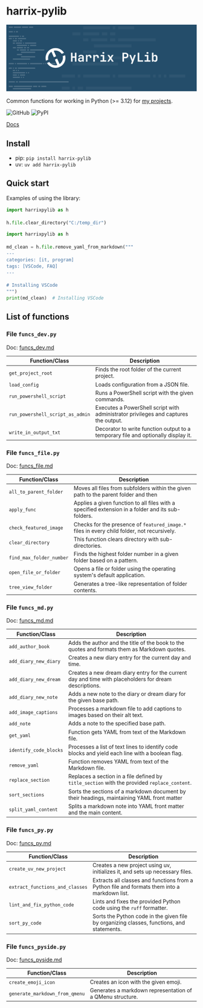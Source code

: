 # harrix-pylib

![harrix-pylib](https://raw.githubusercontent.com/Harrix/harrix-pylib/refs/heads/main/img/featured-image.svg)

Common functions for working in Python (>= 3.12) for [my projects](https://github.com/Harrix?tab=repositories).

![GitHub](https://img.shields.io/github/license/Harrix/harrix-pylib) ![PyPI](https://img.shields.io/pypi/v/harrix-pylib)

[Docs](https://github.com/Harrix/harrix-pylib/tree/main/docs)

## Install

- pip: `pip install harrix-pylib`
- uv: `uv add harrix-pylib`

## Quick start

Examples of using the library:

```py
import harrixpylib as h

h.file.clear_directory("C:/temp_dir")
```

```py
import harrixpylib as h

md_clean = h.file.remove_yaml_from_markdown("""
---
categories: [it, program]
tags: [VSCode, FAQ]
---

# Installing VSCode
""")
print(md_clean)  # Installing VSCode
```

## List of functions

### File `funcs_dev.py`

Doc: [funcs_dev.md](https://github.com/Harrix/harrix-pylib/tree/main/docs/funcs_dev.md)

| Function/Class | Description |
|----------------|-------------|
| `get_project_root` | Finds the root folder of the current project. |
| `load_config` | Loads configuration from a JSON file. |
| `run_powershell_script` | Runs a PowerShell script with the given commands. |
| `run_powershell_script_as_admin` | Executes a PowerShell script with administrator privileges and captures the output. |
| `write_in_output_txt` | Decorator to write function output to a temporary file and optionally display it. |

### File `funcs_file.py`

Doc: [funcs_file.md](https://github.com/Harrix/harrix-pylib/tree/main/docs/funcs_file.md)

| Function/Class | Description |
|----------------|-------------|
| `all_to_parent_folder` | Moves all files from subfolders within the given path to the parent folder and then |
| `apply_func` | Applies a given function to all files with a specified extension in a folder and its sub-folders. |
| `check_featured_image` | Checks for the presence of `featured_image.*` files in every child folder, not recursively. |
| `clear_directory` | This function clears directory with sub-directories. |
| `find_max_folder_number` | Finds the highest folder number in a given folder based on a pattern. |
| `open_file_or_folder` | Opens a file or folder using the operating system's default application. |
| `tree_view_folder` | Generates a tree-like representation of folder contents. |

### File `funcs_md.py`

Doc: [funcs_md.md](https://github.com/Harrix/harrix-pylib/tree/main/docs/funcs_md.md)

| Function/Class | Description |
|----------------|-------------|
| `add_author_book` | Adds the author and the title of the book to the quotes and formats them as Markdown quotes. |
| `add_diary_new_diary` | Creates a new diary entry for the current day and time. |
| `add_diary_new_dream` | Creates a new dream diary entry for the current day and time with placeholders for dream descriptions. |
| `add_diary_new_note` | Adds a new note to the diary or dream diary for the given base path. |
| `add_image_captions` | Processes a markdown file to add captions to images based on their alt text. |
| `add_note` | Adds a note to the specified base path. |
| `get_yaml` | Function gets YAML from text of the Markdown file. |
| `identify_code_blocks` | Processes a list of text lines to identify code blocks and yield each line with a boolean flag. |
| `remove_yaml` |     Function removes YAML from text of the Markdown file. |
| `replace_section` | Replaces a section in a file defined by `title_section` with the provided `replace_content`. |
| `sort_sections` | Sorts the sections of a markdown document by their headings, maintaining YAML front matter |
| `split_yaml_content` | Splits a markdown note into YAML front matter and the main content. |

### File `funcs_py.py`

Doc: [funcs_py.md](https://github.com/Harrix/harrix-pylib/tree/main/docs/funcs_py.md)

| Function/Class | Description |
|----------------|-------------|
| `create_uv_new_project` | Creates a new project using uv, initializes it, and sets up necessary files. |
| `extract_functions_and_classes` | Extracts all classes and functions from a Python file and formats them into a markdown list. |
| `lint_and_fix_python_code` | Lints and fixes the provided Python code using the `ruff` formatter. |
| `sort_py_code` | Sorts the Python code in the given file by organizing classes, functions, and statements. |

### File `funcs_pyside.py`

Doc: [funcs_pyside.md](https://github.com/Harrix/harrix-pylib/tree/main/docs/funcs_pyside.md)

| Function/Class | Description |
|----------------|-------------|
| `create_emoji_icon` | Creates an icon with the given emoji. |
| `generate_markdown_from_qmenu` | Generates a markdown representation of a QMenu structure. |

